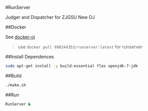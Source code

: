 #RunServer

Judger and Dispatcher for ZJGSU New OJ

##Docker

See [docker-oj](https://github.com/ZJGSU-Open-Source/docker-oj)

> use `docker pull 998244353/runserver:latest` for runserver

##Install Dependences
```bash
sudo apt-get install -y build-essential flex openjdk-7-jdk 
```

##Build
```bash
./make.sh
```

##Run
```bash
RunServer &
```
